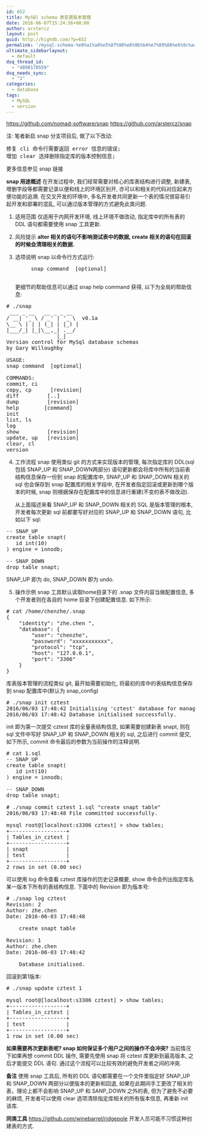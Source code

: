 ```yaml
---
id: 652
title: MySQl schema 表变更版本管理
date: 2016-06-07T15:24:56+08:00
author: arstercz
layout: post
guid: http://highdb.com/?p=652
permalink: '/mysql-schema-%e8%a1%a8%e5%8f%98%e6%9b%b4%e7%89%88%e6%9c%ac%e7%ae%a1%e7%90%86/'
ultimate_sidebarlayout:
  - default
dsq_thread_id:
  - "4890178559"
dsq_needs_sync:
  - "1"
categories:
  - database
tags:
  - MySQL
  - version
---
```

<a href="https://github.com/nomad-software/snap">https://github.com/nomad-software/snap</a>
<a href="https://github.com/nomad-software/snap">https://github.com/arstercz/snap</a>

注: 笔者新启 snap 分支项目后, 做了以下改动:
<pre>
修复 cli 命令行需要返回 error 信息的错误;
增加 clear 选择删除指定库的版本控制信息;
</pre>

更多信息参见 snap 链接

<strong>snap 用途概述</strong>
在开发过程中, 我们经常需要对核心的库表结构进行调整, 新建表, 增删字段等都需要记录以便和线上的环境区别开, 亦可以和相关的代码对应起来方便功能的追溯. 在交叉开发的环境中, 多名开发者共同更新一个表的情况很容易引起开发和部署的混乱, 可以通过版本管理的方式避免此类问题.

1. 适用范围
    仅适用于内网开发环境, 线上环境不做改动, 指定库中的所有表的 DDL 语句都需要使用 snap 工具更新.

2. 风险提示
    <strong>alter 相关的语句不影响测试表中的数据,  create 相关的语句在回滚的时候会清理相关的数据.</strong>

3. 选项说明
    snap 以命令行方式运行:
    <pre>
        snap command <arguments...> [optional]
    </pre>
    更细节的帮助信息可以通过 snap help command 获得, 以下为全局的帮助信息:
<pre>
# ./snap 
 ___ _ __   __ _ _ __
/ __| '_ \ / _' | '_ \  v0.1a
\__ \ | | | (_| | |_) |
|___/_| |_|\__,_| .__/
                |_|
Version control for MySql database schemas
by Gary Willoughby <snap@nomad.so>

USAGE:
snap command <arguments...> [optional]

COMMANDS:
commit, ci  <database> <snapfile> <message>
copy, cp    <source-database> <destination-database> [revision]
diff        <database> <from-revision>[..<to-revision>]
dump        <database> [revision]
help        [command]
init        <database>
list, ls    
log         <database>
show        <database> [revision]
update, up  <database> [revision]
clear, cl   <database>
version 
</pre>

4. 工作流程
   snap 使用类似 git 的方式来实现版本的管理, 每次指定库的 DDL(sql包括 SNAP_UP 和 SNAP_DOWN两部分) 语句更新都会将库中所有的当前表结构信息保存一份到 snap 的配置库中, SNAP_UP 和 SNAP_DOWN 相关的 sql 也会保存到 snap 配置库的相关字段中, 在开发者指定回滚或更新到哪个版本的时候, snap 则根据保存在配置库中的信息进行重建(不变的表不做改动).

   从上面描述来看 SNAP_UP 和 SNAP_DOWN 相关的 SQL 是版本管理的根本, 开发者每次更新 sql 前都要写好对应的 SNAP_UP 和 SNAP_DOWN 语句, 比如以下 sql:
<pre>
-- SNAP_UP
create table snapt(
   id int(10)
) engine = innodb;

-- SNAP_DOWN
drop table snapt;
</pre>

SNAP_UP 即为 do, SNAP_DOWN 即为 undo.


5. 操作示例
snap 工具默认读取home目录下的 .snap 文件内容当做配置信息, 多个开发者则在各自的 home 目录下创建配置信息. 如下所示:
<pre>
# cat /home/chenzhe/.snap 
{
    "identity": "zhe.chen <chenzhe0200@pwrd.com>",
    "database": {
        "user": "chenzhe",
        "password": "xxxxxxxxxxx",
        "protocol": "tcp",
        "host": "127.0.0.1",
        "port": "3306"
    }
}
</pre>

库表版本管理的流程类似 git, 最开始需要初始化, 将最初的库中的表结构信息保存到 snap 配置库中(默认为 snap_config)
<pre>
# ./snap init cztest
2016/06/03 17:48:42 Initialising 'cztest' database for managment
2016/06/03 17:48:42 Database initialised successfully.
</pre>
init 即为第一次提交 cztest 库的全量表结构信息, 如果需要创建新表 snapt, 则在 sql 文件中写好 SNAP_UP 和 SNAP_DOWN 相关的 sql, 之后进行 commit 提交, 如下所示, commit 命令最后的参数为当前操作的注释说明.
<pre>
# cat 1.sql 
-- SNAP_UP
create table snapt(
   id int(10)
) engine = innodb;

-- SNAP_DOWN
drop table snapt;

# ./snap commit cztest 1.sql "create snapt table"
2016/06/03 17:48:48 File committed successfully.

mysql root@[localhost:s3306 cztest] > show tables;
+------------------+
| Tables_in_cztest |
+------------------+
| snapt            |
| test             |
+------------------+
2 rows in set (0.00 sec)
</pre> 

可以使用 log 命令查看 cztest 库操作的历史记录概要, show 命令会列出指定库名某一版本下所有的表结构信息. 下面中的 Revision 即为版本号:
<pre>
# ./snap log cztest
Revision: 2
Author: zhe.chen <chenzhe0200@pwrd.com>
Date: 2016-06-03 17:48:48

    create snapt table

Revision: 1
Author: zhe.chen <chenzhe0200@pwrd.com>
Date: 2016-06-03 17:48:42

    Database initialised.
</pre>

回滚到第1版本:
<pre>
# ./snap update cztest 1

mysql root@[localhost:s3306 cztest] > show tables;
+------------------+
| Tables_in_cztest |
+------------------+
| test             |
+------------------+
1 row in set (0.00 sec)
</pre>

<strong>如果需要再次更新表呢? snap 如何保证多个用户之间的操作不会冲突?</strong>
当前情况下如果再想 commit DDL 操作, 需要先使用 snap 将 cztest 库更新到最高版本, 之后才能提交 DDL 语句. 通过这个流程可以比较有效的避免开发者之间的冲突.

<strong>备注</strong>
使用 snap 工具后, 所有的 DDL 语句都需要在一个文件里指定好 SNAP_UP 和 SNAP_DOWN 两部分以便版本的更新和回退, 如果在此期间手工更改了相关的表，理论上都不会影响 SNAP_UP 和 SANP_DOWN 之外的表, 但为了避免不必要的麻烦, 开发者可以使用 clear 选项清除指定库相关的所有版本信息, 再重新 init 该库.


<strong>同类工具</strong>
<a href="https://github.com/winebarrel/ridgepole">https://github.com/winebarrel/ridgepole</a>
开发人员可能不习惯这种创建表的方式.